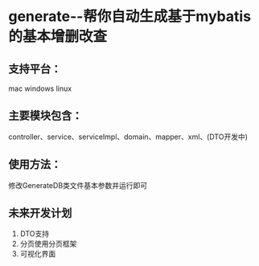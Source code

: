# generate--帮你自动生成基于mybatis的基本增删改查

## 支持平台：
mac windows linux

## 主要模块包含：
controller、service、serviceImpl、domain、mapper、xml、(DTO开发中)

## 使用方法：
修改GenerateDB类文件基本参数并运行即可


## 未来开发计划
1. DTO支持
2. 分页使用分页框架
3. 可视化界面
